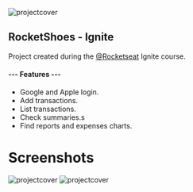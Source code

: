 ![projectcover](https://i.ibb.co/M8ZywL0/rockeshoes0.png)
  
## RocketShoes - Ignite
Project created during the [@Rocketseat](https://www.rocketseat.com.br/) Ignite course.
  
#### --- Features ---
- Google and Apple login.
- Add transactions.
- List transactions.
- Check summaries.s
- Find reports and expenses charts.


# Screenshots
![projectcover](https://i.ibb.co/M1pDMmv/rockeshoes1.png)
![projectcover](https://i.ibb.co/zFW6Kxd/rockeshoes2.png)
